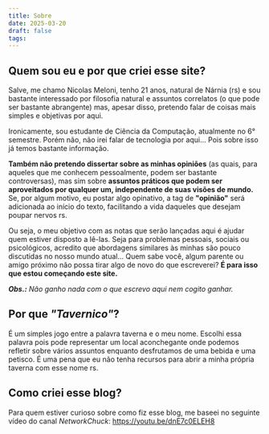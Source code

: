 ```yaml
---
title: Sobre
date: 2025-03-20
draft: false
tags:
---
```


  
## Quem sou eu e por que criei esse site?
Salve, me chamo Nicolas Meloni, tenho 21 anos, natural de Nárnia (rs) e sou bastante interessado por filosofia natural e assuntos correlatos (o que pode ser bastante abrangente) mas, apesar disso, pretendo falar de coisas mais simples e objetivas por aqui.

Ironicamente, sou estudante de Ciência da Computação, atualmente no 6° semestre. Porém não, não irei falar de tecnologia por aqui... Pois sobre isso já temos bastante informação.

**Também não pretendo dissertar sobre as minhas opiniões** (as quais, para aqueles que me conhecem pessoalmente, podem ser bastante controversas), mas sim sobre **assuntos práticos que podem ser aproveitados por qualquer um, independente de suas visões de mundo.** Se, por algum motivo, eu postar algo opinativo, a tag de **"opinião"** será adicionada ao início do texto, facilitando a vida daqueles que desejam poupar nervos rs.

Ou seja, o meu objetivo com as notas que serão lançadas aqui é ajudar quem estiver disposto a lê-las. Seja para problemas pessoais, sociais ou psicológicos, acredito que abordagens similares às minhas são pouco discutidas no nosso mundo atual... Quem sabe você, algum parente ou amigo próximo não possa tirar algo de novo do que escreverei? **É para isso que estou começando este site.**

***Obs.:** Não ganho nada com o que escrevo aqui nem cogito ganhar.* 

## Por que *"Tavernico"*?
É um simples jogo entre a palavra taverna e o meu nome. Escolhi essa palavra pois pode representar um local aconchegante onde podemos refletir sobre vários assuntos enquanto desfrutamos de uma bebida e uma petisco. É uma pena que eu não tenha recursos para abrir a minha própria taverna com esse nome rs.

## Como criei esse blog?
Para quem estiver curioso sobre como fiz esse blog, me baseei no seguinte vídeo do canal *NetworkChuck*: 
https://youtu.be/dnE7c0ELEH8

